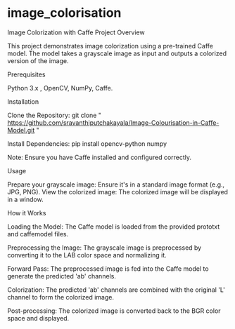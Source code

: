 # image_colorisation

Image Colorization with Caffe
Project Overview

This project demonstrates image colorization using a pre-trained Caffe model. The model takes a grayscale image as input and outputs a colorized version of the image.

Prerequisites

Python 3.x ,
OpenCV, 
NumPy, 
Caffe.

Installation

Clone the Repository:
git clone " https://github.com/sravanthiputchakayala/Image-Colourisation-in-Caffe-Model.git "


Install Dependencies:
pip install opencv-python numpy

Note: Ensure you have Caffe installed and configured correctly. 

Usage

Prepare your grayscale image: Ensure it's in a standard image format (e.g., JPG, PNG).
View the colorized image: The colorized image will be displayed in a window.

How it Works

Loading the Model: The Caffe model is loaded from the provided prototxt and caffemodel files.

Preprocessing the Image: The grayscale image is preprocessed by converting it to the LAB color space and normalizing it.

Forward Pass: The preprocessed image is fed into the Caffe model to generate the predicted 'ab' channels.

Colorization: The predicted 'ab' channels are combined with the original 'L' channel to form the colorized image.

Post-processing: The colorized image is converted back to the BGR color space and displayed.
